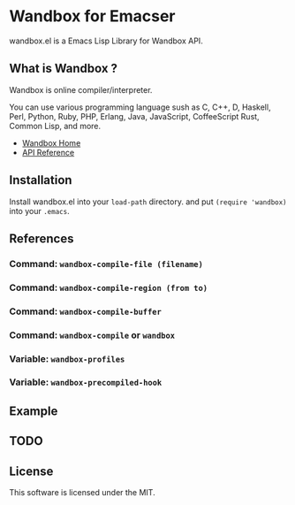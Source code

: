 Wandbox for Emacser
===================

wandbox.el is a Emacs Lisp Library for Wandbox API.


## What is Wandbox ?

Wandbox is online compiler/interpreter.

You can use various programming language sush as C, C++, D, Haskell,
Perl, Python, Ruby, PHP, Erlang, Java, JavaScript, CoffeeScript Rust,
Common Lisp, and more.

* [Wandbox Home](http://melpon.org/wandbox/)
* [API Reference](https://github.com/melpon/wandbox/blob/master/kennel2/API.rst)


## Installation

Install wandbox.el into your `load-path` directory.
and put `(require 'wandbox)` into your `.emacs`.


References
----------

### Command: `wandbox-compile-file (filename)`
### Command: `wandbox-compile-region (from to)`
### Command: `wandbox-compile-buffer`
### Command: `wandbox-compile` or `wandbox`
### Variable: `wandbox-profiles`
### Variable: `wandbox-precompiled-hook`

Example
-------

## TODO

## License

This software is licensed under the MIT.
